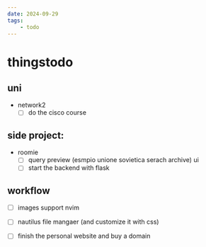 ```yaml
---
date: 2024-09-29 
tags: 
    - todo
---
```





# thingstodo

## uni 
- network2 
    - [ ] do the cisco course

## side project:
- roomie 
    - [ ] query preview (esmpio unione sovietica serach archive) ui
    - [ ] start the backend with flask

## workflow
- [ ] images support nvim 
- [ ] nautilus file mangaer (and customize it with css) 
- [ ] finish the personal website and buy a domain



